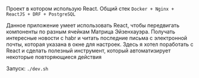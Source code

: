 Проект в котором использую React. Общий стек `Docker + Nginx + ReactJS + DRF + PostgreSQL`

Данное приложение  умеет использовать React, чтобы  передвигать компоненты по разным ячейкам Матрица Эйзенхауэра. Получать интересные новости  с habr и  читать последние письма с электронной почты, которая указана в окне для настроек. Здесь я хотел поработать с React  и сделать полезный инструмент, который автоматизирует  некоторые повторяющиеся действия


 Запуск: `./dev.sh`

